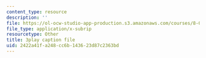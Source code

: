 ```yaml
---
content_type: resource
description: ''
file: https://ol-ocw-studio-app-production.s3.amazonaws.com/courses/8-04-quantum-physics-i-spring-2016/2422a41fa248cc6b143623d87c2363bd_i-bP2OkQxUI.srt
file_type: application/x-subrip
resourcetype: Other
title: 3play caption file
uid: 2422a41f-a248-cc6b-1436-23d87c2363bd
---
```

